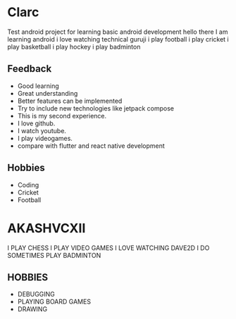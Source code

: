# Clarc
Test android project for learning basic android development
hello there I am learning android
i love watching technical guruji
i play football
i play cricket
i play basketball
i play  hockey
i play badminton

## Feedback
- Good learning
- Great understanding
- Better features can be implemented
- Try to include new technologies like jetpack compose
- This is my second experience.
- I love github.
- I watch youtube.
- I play videogames.
- compare with flutter and react native development 

## Hobbies
- Coding
- Cricket
- Football


# AKASHVCXII
I PLAY CHESS
I PLAY VIDEO GAMES
I LOVE WATCHING DAVE2D
I DO SOMETIMES PLAY BADMINTON

## HOBBIES
- DEBUGGING
- PLAYING BOARD GAMES
- DRAWING

